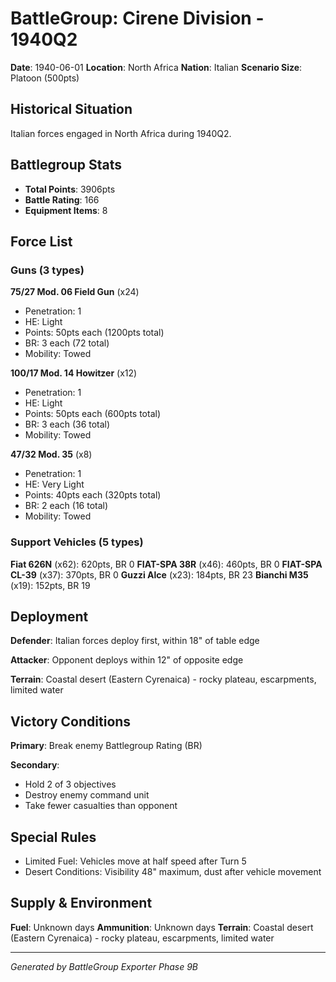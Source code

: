 # BattleGroup: Cirene Division - 1940Q2

**Date**: 1940-06-01
**Location**: North Africa
**Nation**: Italian
**Scenario Size**: Platoon (500pts)

## Historical Situation

Italian forces engaged in North Africa during 1940Q2.

## Battlegroup Stats

- **Total Points**: 3906pts
- **Battle Rating**: 166
- **Equipment Items**: 8

## Force List

### Guns (3 types)

**75/27 Mod. 06 Field Gun** (x24)
- Penetration: 1
- HE: Light
- Points: 50pts each (1200pts total)
- BR: 3 each (72 total)
- Mobility: Towed

**100/17 Mod. 14 Howitzer** (x12)
- Penetration: 1
- HE: Light
- Points: 50pts each (600pts total)
- BR: 3 each (36 total)
- Mobility: Towed

**47/32 Mod. 35** (x8)
- Penetration: 1
- HE: Very Light
- Points: 40pts each (320pts total)
- BR: 2 each (16 total)
- Mobility: Towed

### Support Vehicles (5 types)

**Fiat 626N** (x62): 620pts, BR 0
**FIAT-SPA 38R** (x46): 460pts, BR 0
**FIAT-SPA CL-39** (x37): 370pts, BR 0
**Guzzi Alce** (x23): 184pts, BR 23
**Bianchi M35** (x19): 152pts, BR 19

## Deployment

**Defender**: Italian forces deploy first, within 18" of table edge

**Attacker**: Opponent deploys within 12" of opposite edge

**Terrain**: Coastal desert (Eastern Cyrenaica) - rocky plateau, escarpments, limited water

## Victory Conditions

**Primary**: Break enemy Battlegroup Rating (BR)

**Secondary**:
- Hold 2 of 3 objectives
- Destroy enemy command unit
- Take fewer casualties than opponent

## Special Rules

- Limited Fuel: Vehicles move at half speed after Turn 5
- Desert Conditions: Visibility 48" maximum, dust after vehicle movement

## Supply & Environment

**Fuel**: Unknown days
**Ammunition**: Unknown days
**Terrain**: Coastal desert (Eastern Cyrenaica) - rocky plateau, escarpments, limited water

---

*Generated by BattleGroup Exporter Phase 9B*
